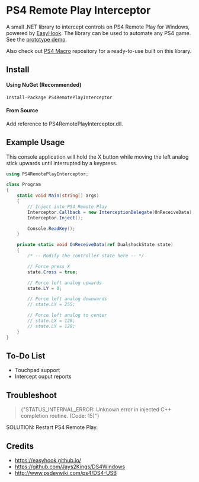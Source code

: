# PS4 Remote Play Interceptor

A small .NET library to intercept controls on PS4 Remote Play for Windows, powered by [EasyHook](https://easyhook.github.io/). The library can be used to automate any PS4 game. See the [prototype demo](https://youtu.be/QjTZsPR-BcI).

Also check out [PS4 Macro](https://github.com/komefai/PS4Macro) repository for a ready-to-use built on this library.

## Install

#### Using NuGet (Recommended)
```
Install-Package PS4RemotePlayInterceptor
```

#### From Source
Add reference to PS4RemotePlayInterceptor.dll.

## Example Usage

This console application will hold the X button while moving the left analog stick upwards until interrupted by a keypress.

```csharp
using PS4RemotePlayInterceptor;

class Program
{
    static void Main(string[] args)
    {
        // Inject into PS4 Remote Play
        Interceptor.Callback = new InterceptionDelegate(OnReceiveData);
        Interceptor.Inject();

        Console.ReadKey();
    }

    private static void OnReceiveData(ref DualshockState state)
    {
        /* -- Modify the controller state here -- */

        // Force press X
        state.Cross = true;

        // Force left analog upwards
        state.LY = 0;

        // Force left analog downwards
        // state.LY = 255;

        // Force left analog to center
        // state.LX = 128;
        // state.LY = 128;
    }
}
```

## To-Do List

- Touchpad support
- Intercept ouput reports

## Troubleshoot

> {"STATUS_INTERNAL_ERROR: Unknown error in injected C++ completion routine. (Code: 15)"}

SOLUTION: Restart PS4 Remote Play.

## Credits

- https://easyhook.github.io/
- https://github.com/Jays2Kings/DS4Windows
- http://www.psdevwiki.com/ps4/DS4-USB
